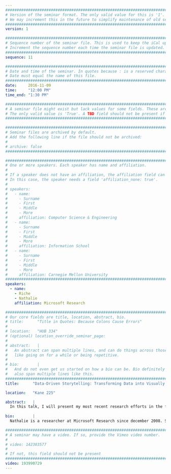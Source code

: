 ```yaml
---
################################################################################
# Version of the seminar format. The only valid value for this is '1'. 
# We may increment this in the future to simplify maintenance of old seminars.
################################################################################
version: 1

################################################################################
# Sequence number of the seminar file. This is used to keep the iCal up to date.
# Increment the sequence number each time the seminar file is updated.
################################################################################
sequence: 11

################################################################################
# Date and time of the seminar. In quotes because : is a reserved character.
# Date must equal the name of this file.
################################################################################
date:     2016-11-09
time:     "12:00 PM"
time_end: "1:30 PM"

################################################################################
# A seminar file might exist but lack values for some fields. These are 'TBD'. 
# The only valid value is 'True'. A TBD field should not be present if 'False'.
################################################################################

################################################################################
# Seminar files are archived by default.
# Add the following line if the file should not be archived:
#
# archive: false
################################################################################

################################################################################
# One or more speakers. Each speaker has name and affiliation.
#
# If a speaker does not have an affiliation, the affiliation field can be removed.
# In this case, the speaker needs a field 'affiliation_none: true'.
#
# speakers:
#   - name: 
#     - Surname
#     - First
#     - Middle
#     - More
#     affiliation: Computer Science & Engineering 
#   - name: 
#     - Surname
#     - First
#     - Middle
#     - More
#     affiliation: Information School 
#   - name: 
#     - Surname
#     - First
#     - Middle
#     - More
#     affiliation: Carnegie Mellon University 
################################################################################
speakers:
  - name: 
    - Riche
    - Nathalie
    affiliation: Microsoft Research 

################################################################################
# Our core fields are title, location, abstract, bio.
# title:      "Title in Quotes: Because Colons Cause Errors"
# 
# location:   "HUB 334"
# (optional) location_override_seminar_page:
#
# abstract:   |
#   An abstract can span multiple lines, and can do things across those lines,
#   like going on for a while or being repetitive.
# 
# bio:        |
#   And do not even get us started on how a bio can be. Bio definitely can
#   also span multiple lines like this.
################################################################################
title:      "Data-Driven Storytelling: Transforming Data into Visually Shared Stories"

location:   "Kane 225"

abstract:   |
  In this talk, I will present my most recent research efforts in the field of information visualization and data-driven storytelling. While most of the research in information visualization has been focusing on designing and implementing novel interfaces and interactive techniques to enable data exploration, data visualizations also started to appear as a powerful vector for communicating information to a large audience. Stories supported by facts extracted from data analysis (e.g. data-driven storytelling) proliferate in many different forms from static infographics to dynamic and interactive applications on news media outlets. Yet, there is little research on what makes compelling visual stories or on how to empower people to build these experiences without programming. I will present insights from projects focusing on two different genres of data-driven stories: animations and comics. I will conclude the talk by reflecting on challenges and opportunities in this new research field.
  
bio:        |
  Nathalie is a researcher at Microsoft Research since december 2008. She is a team member of the neXus research group led by Kori Inkpen, bridging computer-supported collaborative work, computational social science, and data visualization.  Nathalie holds a Ph.D. in computer science from the University of Paris Sud, France; and University of Sydney, Australia. She published her research in leading venues in Human-Computer Interaction and Information Visualization. She has received several best papers nominations and awards for her research and is involved in the organizing and program committees of major visualization conferences.

################################################################################
# A seminar may have a video. If so, provide the Vimeo video number.
#
# video: 142303577
#
# If not, this field should not be present 
################################################################################
video: 193990729
---
```

